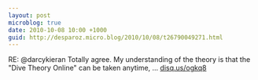 ```yaml
---
layout: post
microblog: true
date: 2010-10-08 10:00 +1000
guid: http://desparoz.micro.blog/2010/10/08/t26790049271.html
---
```

RE: @darcykieran Totally agree. My understanding of the theory is that the "Dive Theory Online" can be taken anytime, … [disq.us/ogkq8](http://disq.us/ogkq8)
